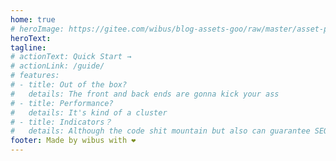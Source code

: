 ```yaml
---
home: true
# heroImage: https://gitee.com/wibus/blog-assets-goo/raw/master/asset-pic/20220208171623.jpg
heroText: 
tagline:
# actionText: Quick Start →
# actionLink: /guide/
# features:
# - title: Out of the box?
#   details: The front and back ends are gonna kick your ass
# - title: Performance?
#   details: It's kind of a cluster
# - title: Indicators？
#   details: Although the code shit mountain but also can guarantee SEO
footer: Made by wibus with ❤️
---
```


<Home />